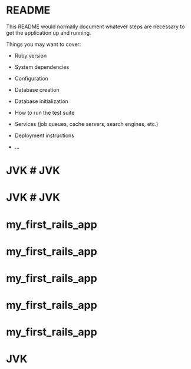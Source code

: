 # README

This README would normally document whatever steps are necessary to get the
application up and running.

Things you may want to cover:

* Ruby version

* System dependencies

* Configuration

* Database creation

* Database initialization

* How to run the test suite

* Services (job queues, cache servers, search engines, etc.)

* Deployment instructions

* ...
# JVK # JVK
# JVK # JVK
# my_first_rails_app
# my_first_rails_app
# my_first_rails_app
# my_first_rails_app
# my_first_rails_app
# JVK
